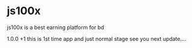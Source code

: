 # js100x
js100x is a best earning platform for bd 

1.0.0 +1 this is 1st time app and just normal stage see you next update....
